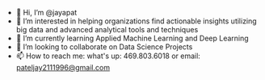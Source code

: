 - 👋 Hi, I’m @jayapat
- 👀 I’m interested in helping organizations find actionable insights utilizing big data and advanced analytical tools and techniques
- 🌱 I’m currently learning Applied Machine Learning and Deep Learning
- 💞️ I’m looking to collaborate on Data Science Projects
- 📫 How to reach me: what's up: 469.803.6018 or email: pateljay2111996@gmail.com

<!---
jayapat/jayapat is a ✨ special ✨ repository because its `README.md` (this file) appears on your GitHub profile.
You can click the Preview link to take a look at your changes.
--->
